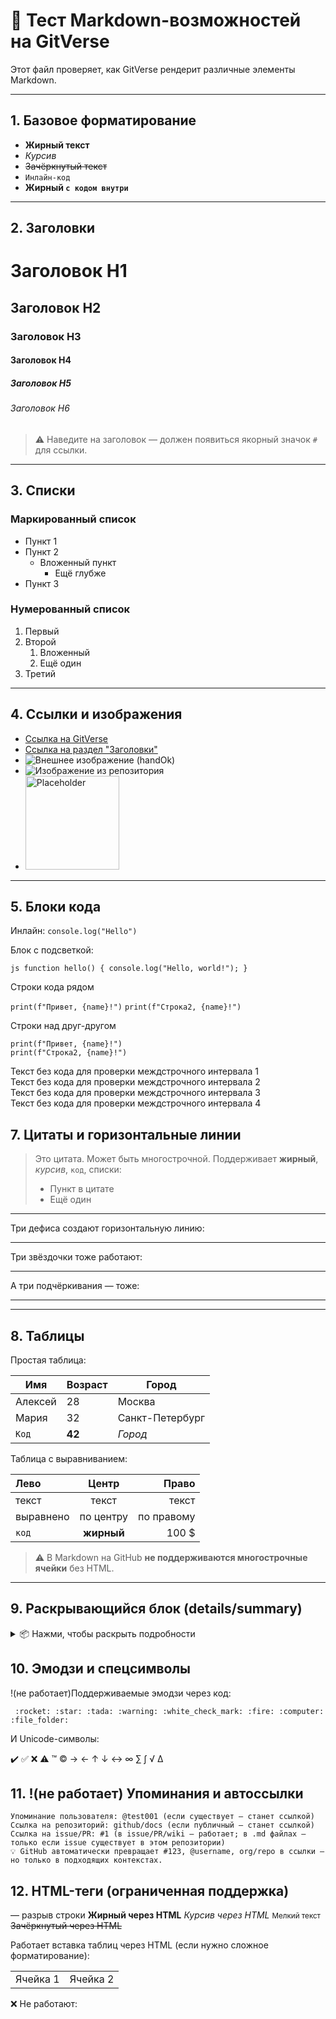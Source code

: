 # 🧪 Тест Markdown-возможностей на GitVerse

Этот файл проверяет, как GitVerse рендерит различные элементы Markdown.

---

## 1. Базовое форматирование

- **Жирный текст**
- _Курсив_
- ~~Зачёркнутый текст~~
- `Инлайн-код`
- **Жирный `с кодом внутри`**

---

## 2. Заголовки

# Заголовок H1

## Заголовок H2

### Заголовок H3

#### Заголовок H4

##### Заголовок H5

###### Заголовок H6

> ⚠️ Наведите на заголовок — должен появиться якорный значок `#` для ссылки.

---

## 3. Списки

### Маркированный список

- Пункт 1
- Пункт 2
  - Вложенный пункт
    - Ещё глубже
- Пункт 3

### Нумерованный список

1. Первый
2. Второй
   1. Вложенный
   2. Ещё один
3. Третий

---

## 4. Ссылки и изображения

- [Ссылка на GitVerse](https://gitverse.ru)
- [Ссылка на раздел "Заголовки"](#2-заголовки)
- ![Внешнее изображение (handOk)](https://gv301.dev.gitverse.sbt/_next/static/media/rate-widget-hand.fc8fed19.svg)
- ![Изображение из репозитория](images/example.png) <!-- если есть папка images/ -->
- <img src="https://gv301.dev.gitverse.sbt/_next/static/media/rate-widget-hand.fc8fed19.svg" alt="Placeholder" width="150" />

---

## 5. Блоки кода

Инлайн: `console.log("Hello")`

Блок с подсветкой:

`js
function hello() {
  console.log("Hello, world!");
}`

Строки кода рядом

`print(f"Привет, {name}!")`
`print(f"Строка2, {name}!")`

Строки над друг-другом

`print(f"Привет, {name}!")`  
`print(f"Строка2, {name}!")`

Текст без кода для проверки междстрочного интервала 1  
Текст без кода для проверки междстрочного интервала 2  
Текст без кода для проверки междстрочного интервала 3  
Текст без кода для проверки междстрочного интервала 4

## 7. Цитаты и горизонтальные линии

> Это цитата.
> Может быть многострочной.
> Поддерживает **жирный**, _курсив_, `код`, списки:
>
> - Пункт в цитате
> - Ещё один

---

Три дефиса создают горизонтальную линию:

---

Три звёздочки тоже работают:

---

А три подчёркивания — тоже:

---

---

## 8. Таблицы

Простая таблица:

| Имя     | Возраст | Город           |
| ------- | ------- | --------------- |
| Алексей | 28      | Москва          |
| Мария   | 32      | Санкт-Петербург |
| `Код`   | **42**  | _Город_         |

Таблица с выравниванием:

| Лево      |   Центр    |      Право |
| :-------- | :--------: | ---------: |
| текст     |   текст    |      текст |
| выравнено | по центру  | по правому |
| `код`     | **жирный** |      100 $ |

> ⚠️ В Markdown на GitHub **не поддерживаются многострочные ячейки** без HTML.

---

## 9. Раскрывающийся блок (details/summary)

<details>
  <summary> 📦 Нажми, чтобы раскрыть подробности</summary>

Здесь может быть любой контент:

- Списки
- **Форматирование**
- `Код`
- Даже вложенные таблицы:

  | Колонка A | Колонка B |
  | --------- | --------- |
  | Ячейка 1  | Ячейка 2  |

```python
print("Hello from inside details!")
```

Цитата внутри details тоже работает.

Горизонтальная линия внутри details — тоже.

</details>

## 10. Эмодзи и спецсимволы

!(не работает)Поддерживаемые эмодзи через код:

     :rocket: :star: :tada: :warning: :white_check_mark: :fire: :computer: :file_folder:

И Unicode-символы:

✔️ ✅ ❌ ⚠️ ™ © → ← ↑ ↓ ↔️ ∞ ∑ ∫ √ ∆

## 11. !(не работает) Упоминания и автоссылки

    Упоминание пользователя: @test001 (если существует — станет ссылкой)
    Ссылка на репозиторий: github/docs (если публичный — станет ссылкой)
    Ссылка на issue/PR: #1 (в issue/PR/wiki — работает; в .md файлах — только если issue существует в этом репозитории)
    💡 GitHub автоматически превращает #123, @username, org/repo в ссылки — но только в подходящих контекстах.

## 12. HTML-теги (ограниченная поддержка)

— разрыв строки
<strong>Жирный через HTML</strong>
<em>Курсив через HTML</em>
<small>Мелкий текст</small>
<del>Зачёркнутый через HTML</del>

Работает вставка таблиц через HTML (если нужно сложное форматирование):

<table>
<tr>
<td>Ячейка 1</td>
<td>Ячейка 2</td>
</tr>
</table>

❌ Не работают:

<script>, <iframe>, <style> — заблокированы из соображений безопасности
<canvas>, <svg> с анимацией — частично, но без JS не работает

## IFRAME
<iframe
  src="https://example.com"
  width="600"
  height="400"
  frameborder="0"
  title="Тестовый iframe"
>
  Ваш браузер не поддерживает iframe.
</iframe>
